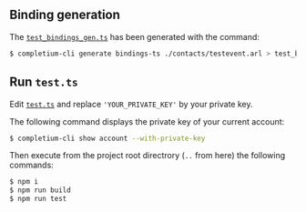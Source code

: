 ## Binding generation

The [`test_bindings_gen.ts`](./test_bindings_gen.ts) has been generated with the command:
```bash
$ completium-cli generate bindings-ts ./contacts/testevent.arl > test_bindings_gen.ts
```

## Run `test.ts`

Edit [`test.ts`](./test.ts) and replace `'YOUR_PRIVATE_KEY'` by your private key.

The following command displays the private key of your current account:
```bash
$ completium-cli show account --with-private-key
```

Then execute from the project root directrory (`..` from here) the following commands:
```bash
$ npm i
$ npm run build
$ npm run test
```